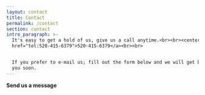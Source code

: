 ```yaml
---
layout: contact
title: Contact
permalink: /contact
section: contact
intro_paragraph: >-
  It's easy to get a hold of us, give us a call anytime.<br><br><center><a
  href="tel:520-415-6379">520-415-6379</a><br><br>


  If you prefer to e-mail us; fill out the form below and we will get back to
  you soon.
---
```


**Send us a message**
